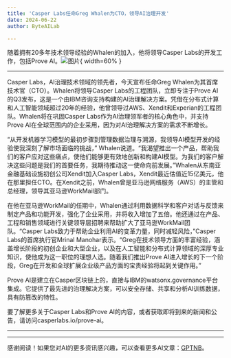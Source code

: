 ```yaml
---
title: 'Casper Labs任命Greg Whalen为CTO，领导AI治理开发'
date: 2024-06-22
author: ByteAILab

---
```


随着拥有20多年技术领导经验的Whalen的加入，他将领导Casper Labs的开发工作，包括Prove AI。![图片](https://ai-techpark.com/wp-content/uploads/2024/06/Casper-Labs-960x540.jpg){ width=60% }

---
Casper Labs，AI治理技术领域的领先者，今天宣布任命Greg Whalen为其首席技术官（CTO）。Whalen将领导Casper Labs的工程团队，立即专注于Prove AI的Q3发布，这是一个由IBM咨询支持构建的AI治理解决方案。凭借在分布式计算和人工智能领域超过20年的经验，他曾领导过AWS、Xendit和Experian的工程团队。Whalen将在巩固Casper Labs作为AI治理领军者的核心角色中，并支持Prove AI在全球范围内的企业采用，因为对AI治理解决方案的需求不断增长。

“从开发机器学习模型的最初步骤到管理数据治理与溯源，我领导AI模型开发的经验使我深刻了解市场面临的挑战，” Whalen说道。“我渴望推出一个产品，帮助我们的客户应对这些痛点，使他们能够更有效地创新和构建AI模型。为我们的客户解决这些问题是我们的首要任务，我期待推动这一使命向前发展。”Whalen从东南亚金融基础设施初创公司Xendit加入Casper Labs，Xendit最近估值近15亿美元，他在那里担任CTO。在Xendit之前，Whalen曾是亚马逊网络服务（AWS）的主管和总经理，领导其亚马逊WorkMail部门。

在他在亚马逊WorkMail的任期中，Whalen通过利用数据科学和客户对话与反馈来制定产品和功能开发，强化了企业采用，并将收入增加了五倍。他还通过在产品、工程和销售领域进行关键领导层招聘来帮助扩大了亚马逊WorkMail团队。“Casper Labs致力于帮助企业利用AI的变革力量，同时减轻风险，”Casper Labs的首席执行官Mrinal Manohar表示。“Greg在技术领导方面的丰富经验，涵盖增长阶段的初创企业和大型企业，以及在人工智能和分布式计算领域的深厚专业知识，使他成为这一职位的理想人选。随着我们推出Prove AI进入增长的下一个阶段，Greg在开发和全球扩展企业级产品方面的宝贵经验将起到关键作用。”

Prove AI是建立在Casper区块链上的，直接与IBM的watsonx.governance平台集成。它提供了最先进的治理解决方案，可以安全存储、共享和分析AI训练数据，具有防篡改的特性。

要了解更多关于Casper Labs和Prove AI的内容，或者获取即将到来的新闻和公告，请访问casperlabs.io/prove-ai。

---
---
感谢阅读！如果您对AI的更多资讯感兴趣，可以查看更多AI文章：[GPTNB](https://gptnb.com)。